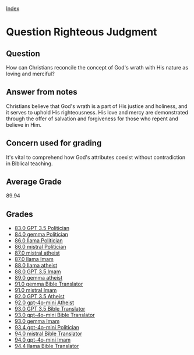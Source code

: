 
[Index](../../index.md)
# Question Righteous Judgment
## Question
How can Christians reconcile the concept of God's wrath with His nature as loving and merciful?

## Answer from notes
Christians believe that God's wrath is a part of His justice and holiness, and it serves to uphold His righteousness. His love and mercy are demonstrated through the offer of salvation and forgiveness for those who repent and believe in Him.

## Concern used for grading
It's vital to comprehend how God's attributes coexist without contradiction in Biblical teaching.

## Average Grade
89.94

## Grades
 * [83.0 GPT 3.5 Politician](../answers/GPT_3.5_Politician/Righteous_Judgment.md)
 * [84.0 gemma Politician](../answers/gemma_Politician/Righteous_Judgment.md)
 * [86.0 llama Politician](../answers/llama_Politician/Righteous_Judgment.md)
 * [86.0 mistral Politician](../answers/mistral_Politician/Righteous_Judgment.md)
 * [87.0 mistral atheist](../answers/mistral_atheist/Righteous_Judgment.md)
 * [87.0 llama Imam](../answers/llama_Imam/Righteous_Judgment.md)
 * [88.0 llama atheist](../answers/llama_atheist/Righteous_Judgment.md)
 * [88.0 GPT 3.5 Imam](../answers/GPT_3.5_Imam/Righteous_Judgment.md)
 * [89.0 gemma atheist](../answers/gemma_atheist/Righteous_Judgment.md)
 * [91.0 gemma Bible Translator](../answers/gemma_Bible_Translator/Righteous_Judgment.md)
 * [91.0 mistral Imam](../answers/mistral_Imam/Righteous_Judgment.md)
 * [92.0 GPT 3.5 Atheist](../answers/GPT_3.5_Atheist/Righteous_Judgment.md)
 * [92.0 gpt-4o-mini Atheist](../answers/gpt-4o-mini_Atheist/Righteous_Judgment.md)
 * [93.0 GPT 3.5 Bible Translator](../answers/GPT_3.5_Bible_Translator/Righteous_Judgment.md)
 * [93.0 gpt-4o-mini Bible Translator](../answers/gpt-4o-mini_Bible_Translator/Righteous_Judgment.md)
 * [93.0 gemma Imam](../answers/gemma_Imam/Righteous_Judgment.md)
 * [93.4 gpt-4o-mini Politician](../answers/gpt-4o-mini_Politician/Righteous_Judgment.md)
 * [94.0 mistral Bible Translator](../answers/mistral_Bible_Translator/Righteous_Judgment.md)
 * [94.0 gpt-4o-mini Imam](../answers/gpt-4o-mini_Imam/Righteous_Judgment.md)
 * [94.4 llama Bible Translator](../answers/llama_Bible_Translator/Righteous_Judgment.md)
